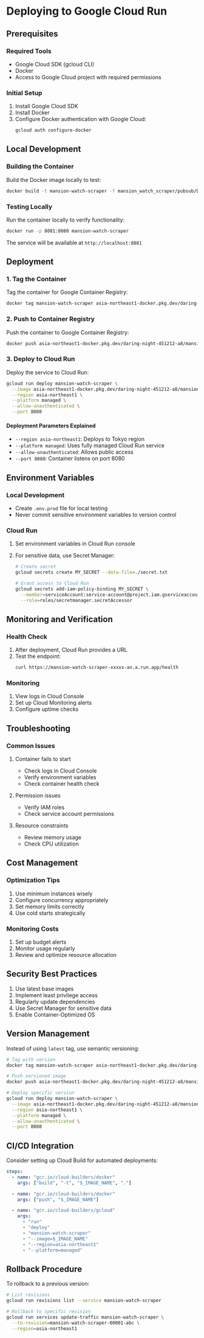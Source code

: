 # Deploying to Google Cloud Run

## Prerequisites

### Required Tools

- Google Cloud SDK (gcloud CLI)
- Docker
- Access to Google Cloud project with required permissions

### Initial Setup

1. Install Google Cloud SDK
2. Install Docker
3. Configure Docker authentication with Google Cloud:
   ```bash
   gcloud auth configure-docker
   ```

## Local Development

### Building the Container

Build the Docker image locally to test:

```bash
docker build -t mansion-watch-scraper -f mansion_watch_scraper/pubsub/Dockerfile .
```

### Testing Locally

Run the container locally to verify functionality:

```bash
docker run -p 8081:8080 mansion-watch-scraper
```

The service will be available at `http://localhost:8081`

## Deployment

### 1. Tag the Container

Tag the container for Google Container Registry:

```bash
docker tag mansion-watch-scraper asia-northeast1-docker.pkg.dev/daring-night-451212-a8/mansion-watch/mansion-watch-scraper:latest
```

### 2. Push to Container Registry

Push the container to Google Container Registry:

```bash
docker push asia-northeast1-docker.pkg.dev/daring-night-451212-a8/mansion-watch/mansion-watch-scraper:latest
```

### 3. Deploy to Cloud Run

Deploy the service to Cloud Run:

```bash
gcloud run deploy mansion-watch-scraper \
  --image asia-northeast1-docker.pkg.dev/daring-night-451212-a8/mansion-watch/mansion-watch-scraper:latest \
  --region asia-northeast1 \
  --platform managed \
  --allow-unauthenticated \
  --port 8080
```

#### Deployment Parameters Explained

- `--region asia-northeast1`: Deploys to Tokyo region
- `--platform managed`: Uses fully managed Cloud Run service
- `--allow-unauthenticated`: Allows public access
- `--port 8080`: Container listens on port 8080

## Environment Variables

### Local Development

- Create `.env.prod` file for local testing
- Never commit sensitive environment variables to version control

### Cloud Run

1. Set environment variables in Cloud Run console
2. For sensitive data, use Secret Manager:

   ```bash
   # Create secret
   gcloud secrets create MY_SECRET --data-file=./secret.txt

   # Grant access to Cloud Run
   gcloud secrets add-iam-policy-binding MY_SECRET \
     --member=serviceAccount:service-account@project.iam.gserviceaccount.com \
     --role=roles/secretmanager.secretAccessor
   ```

## Monitoring and Verification

### Health Check

1. After deployment, Cloud Run provides a URL
2. Test the endpoint:
   ```bash
   curl https://mansion-watch-scraper-xxxxx-an.a.run.app/health
   ```

### Monitoring

1. View logs in Cloud Console
2. Set up Cloud Monitoring alerts
3. Configure uptime checks

## Troubleshooting

### Common Issues

1. Container fails to start

   - Check logs in Cloud Console
   - Verify environment variables
   - Check container health check

2. Permission issues

   - Verify IAM roles
   - Check service account permissions

3. Resource constraints
   - Review memory usage
   - Check CPU utilization

## Cost Management

### Optimization Tips

1. Use minimum instances wisely
2. Configure concurrency appropriately
3. Set memory limits correctly
4. Use cold starts strategically

### Monitoring Costs

1. Set up budget alerts
2. Monitor usage regularly
3. Review and optimize resource allocation

## Security Best Practices

1. Use latest base images
2. Implement least privilege access
3. Regularly update dependencies
4. Use Secret Manager for sensitive data
5. Enable Container-Optimized OS

## Version Management

Instead of using `latest` tag, use semantic versioning:

```bash
# Tag with version
docker tag mansion-watch-scraper asia-northeast1-docker.pkg.dev/daring-night-451212-a8/mansion-watch/mansion-watch-scraper:v1.0.0

# Push versioned image
docker push asia-northeast1-docker.pkg.dev/daring-night-451212-a8/mansion-watch/mansion-watch-scraper:v1.0.0

# Deploy specific version
gcloud run deploy mansion-watch-scraper \
  --image asia-northeast1-docker.pkg.dev/daring-night-451212-a8/mansion-watch/mansion-watch-scraper:v1.0.0 \
  --region asia-northeast1 \
  --platform managed \
  --allow-unauthenticated \
  --port 8080
```

## CI/CD Integration

Consider setting up Cloud Build for automated deployments:

```yaml
steps:
  - name: "gcr.io/cloud-builders/docker"
    args: ["build", "-t", "$_IMAGE_NAME", "."]

  - name: "gcr.io/cloud-builders/docker"
    args: ["push", "$_IMAGE_NAME"]

  - name: "gcr.io/cloud-builders/gcloud"
    args:
      - "run"
      - "deploy"
      - "mansion-watch-scraper"
      - "--image=$_IMAGE_NAME"
      - "--region=asia-northeast1"
      - "--platform=managed"
```

## Rollback Procedure

To rollback to a previous version:

```bash
# List revisions
gcloud run revisions list --service mansion-watch-scraper

# Rollback to specific revision
gcloud run services update-traffic mansion-watch-scraper \
  --to-revision=mansion-watch-scraper-00001-abc \
  --region=asia-northeast1
```
